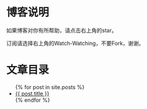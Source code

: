 # 博客说明

如果博客对你有所帮助，请点击右上角的star。

订阅请选择右上角的Watch-Watching，不要Fork，谢谢。


# 文章目录
<ul>
  {% for post in site.posts %}
    <li>
      <a href="/{{ post.url }}">{{ post.title }}</a>
    </li>
  {% endfor %}
</ul>
